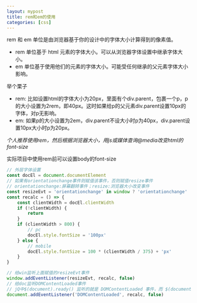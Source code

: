 ```yaml
---
layout: mypost
title: rem和em的使用
categories: [css]
---
```


rem 和 em 单位是由浏览器基于你的设计中的字体大小计算得到的像素值。
- rem 单位基于 html 元素的字体大小。可以从浏览器字体设置中继承字体大小。
- em 单位基于使用他们的元素的字体大小。可能受任何继承的父元素字体大小影响。

举个栗子
- rem: 比如设置html的字体大小为20px，里面有个div.parent，包裹一个p，p的大小设置为2rem，即40px。这时如果给p的父元素div.parent设置10px的字体，对p无影响。
- em: 如果p的大小设置为2em，div.parent不设大小时p为40px，div.parent设置10px大小时p为20px。

*个人推荐使用rem，然后根据浏览器大小，用js或媒体查询@media改变html的font-size*


实际项目中使用rem前可以设置body的font-size

```javascript
// 外层字体设置
const docEl = document.documentElement
// 如果有orientationchange事件则赋值该事件，否则赋值resize事件
// orientationchange:屏幕翻转事件；resize:浏览器大小改变事件
const resizeEvt = 'orientationchange' in window ? 'orientationchange' : 'resize'
const recalc = () => {
    const clientWidth = docEl.clientWidth
    if (!clientWidth) {
        return
    }
    if (clientWidth > 800) {
        // pc
        docEl.style.fontSize = '100px'
    } else {
        // mobile
        docEl.style.fontSize = 100 * (clientWidth / 375) + 'px'
    }
}

// 给win监听上面赋值的resizeEvt事件
window.addEventListener(resizeEvt, recalc, false)
// 给doc监听DOMContentLoaded事件
// jQ中$(document).ready() 监听的就是 DOMContentLoaded 事件，而 $(document).load()监听的是 load 事件
document.addEventListener('DOMContentLoaded', recalc, false)
```
